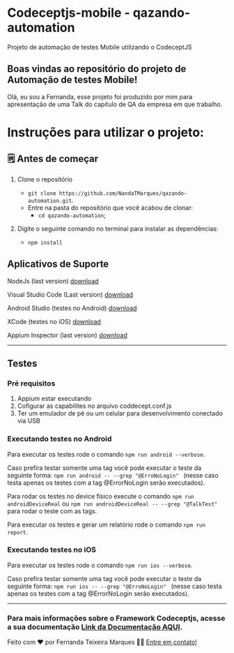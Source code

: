 # Codeceptjs-mobile - qazando-automation

Projeto de automação de testes Mobile utilizando o CodeceptJS

## Boas vindas ao repositório do projeto de Automação de testes Mobile!

Olá, eu sou a Fernanda, esse projeto foi produzido por mim para apresentação de uma Talk do capítulo de QA da empresa em que trabalho.

# Instruções para utilizar o projeto:

## 🗒 Antes de começar

1. Clone o repositório

   - `git clone https://github.com/NandaTMarques/qazando-automation.git`.
   - Entre na pasta do repositório que você acabou de clonar:
     - `cd qazando-automation`;

2. Digite o seguinte comando no terminal para instalar as dependências:
     - `npm install`

## Aplicativos de Suporte

NodeJs (last version) [download](https://nodejs.org/pt-br/download)

Visual Studio Code (Last version) [download](https://code.visualstudio.com/download)

Android Studio (testes no Android) [download](https://developer.android.com/studio)

XCode (testes no iOS) [download](https://xcodereleases.com/)

Appium Inspector (last version) [download](https://github.com/appium/appium-inspector/releases)

---

## Testes

### Pré requisitos

1. Appium estar executando
2. Cofigurar as capabilites no arquivo coddecept.conf.js
3. Ter um emulador de pé ou um celular para desenvolvimento conectado via USB

### Executando testes no Android

Para executar os testes rode o comando `npm run android --verbose`.

Caso prefira testar somente uma tag você pode executar o teste da seguinte forma: `npm run android -- --grep "@ErroNoLogin" ` (nesse caso testa apenas os testes com a tag @ErrorNoLogin serão executados).

Para rodar os testes no device físico execute o comando `npm run androidDeviceReal` ou `npm run androidDeviceReal -- --grep "@TalkTest"` para rodar o teste com as tags.

Para executar os testes e gerar um relatório rode o comando `npm run report`.

### Executando testes no iOS

Para executar os testes rode o comando `npm run ios --verbose`.

Caso prefira testar somente uma tag você pode executar o teste da seguinte forma: `npm run ios -- --grep "@ErroNoLogin" ` (nesse caso testa apenas os testes com a tag @ErrorNoLogin serão executados).

---

### Para mais informações sobre o Framework Codeceptjs, acesse a sua documentação [Link da Documentação AQUI](https://codecept.io/).

Feito com ❤️ por Fernanda Teixeira Marques 👋🏽 [Entre em contato!](https://www.linkedin.com/in/fernandadesenvolvedoraweb/)

